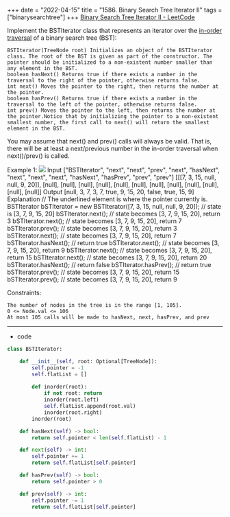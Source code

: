 +++ 
date = "2022-04-15"
title = "1586. Binary Search Tree Iterator II"
tags = ["binarysearchtree"]
+++
[Binary Search Tree Iterator II - LeetCode](https://leetcode.com/problems/binary-search-tree-iterator-ii/)

Implement the BSTIterator class that represents an iterator over the [in-order traversal](https://en.wikipedia.org/wiki/Tree_traversal#In-order_(LNR)) of a binary search tree (BST):

	BSTIterator(TreeNode root) Initializes an object of the BSTIterator class. The root of the BST is given as part of the constructor. The pointer should be initialized to a non-existent number smaller than any element in the BST.
	boolean hasNext() Returns true if there exists a number in the traversal to the right of the pointer, otherwise returns false.
	int next() Moves the pointer to the right, then returns the number at the pointer.
	boolean hasPrev() Returns true if there exists a number in the traversal to the left of the pointer, otherwise returns false.
	int prev() Moves the pointer to the left, then returns the number at the pointer.Notice that by initializing the pointer to a non-existent smallest number, the first call to next() will return the smallest element in the BST.
You may assume that next() and prev() calls will always be valid. That is, there will be at least a next/previous number in the in-order traversal when next()/prev() is called.
 
Example 1:
![](https://assets.leetcode.com/uploads/2020/09/14/untitled-diagram-1.png)
Input ["BSTIterator", "next", "next", "prev", "next", "hasNext", "next", "next", "next", "hasNext", "hasPrev", "prev", "prev"] [[[7, 3, 15, null, null, 9, 20]], [null], [null], [null], [null], [null], [null], [null], [null], [null], [null], [null], [null]] Output [null, 3, 7, 3, 7, true, 9, 15, 20, false, true, 15, 9] Explanation // The underlined element is where the pointer currently is. BSTIterator bSTIterator = new BSTIterator([7, 3, 15, null, null, 9, 20]); // state is   [3, 7, 9, 15, 20] bSTIterator.next(); // state becomes [3, 7, 9, 15, 20], return 3 bSTIterator.next(); // state becomes [3, 7, 9, 15, 20], return 7 bSTIterator.prev(); // state becomes [3, 7, 9, 15, 20], return 3 bSTIterator.next(); // state becomes [3, 7, 9, 15, 20], return 7 bSTIterator.hasNext(); // return true bSTIterator.next(); // state becomes [3, 7, 9, 15, 20], return 9 bSTIterator.next(); // state becomes [3, 7, 9, 15, 20], return 15 bSTIterator.next(); // state becomes [3, 7, 9, 15, 20], return 20 bSTIterator.hasNext(); // return false bSTIterator.hasPrev(); // return true bSTIterator.prev(); // state becomes [3, 7, 9, 15, 20], return 15 bSTIterator.prev(); // state becomes [3, 7, 9, 15, 20], return 9 
 
Constraints:

	The number of nodes in the tree is in the range [1, 105].
	0 <= Node.val <= 106
	At most 105 calls will be made to hasNext, next, hasPrev, and prev

---
- code
```py
class BSTIterator:

    def __init__(self, root: Optional[TreeNode]):
        self.pointer = -1
        self.flatList = []
        
        def inorder(root):
            if not root: return
            inorder(root.left)
            self.flatList.append(root.val)
            inorder(root.right)
        inorder(root)        

    def hasNext(self) -> bool:
        return self.pointer < len(self.flatList) - 1

    def next(self) -> int:
        self.pointer += 1
        return self.flatList[self.pointer]

    def hasPrev(self) -> bool:
        return self.pointer > 0

    def prev(self) -> int:
        self.pointer -= 1
        return self.flatList[self.pointer]
```
